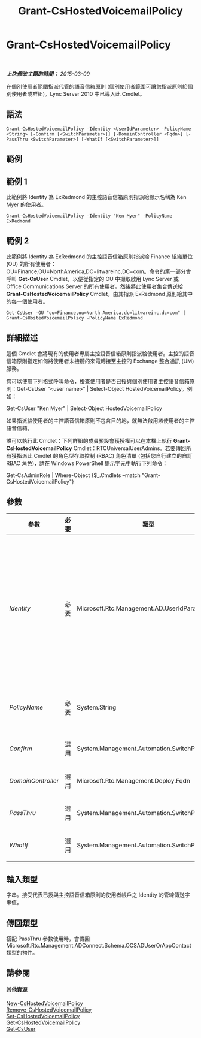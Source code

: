 ﻿---
title: Grant-CsHostedVoicemailPolicy
TOCTitle: Grant-CsHostedVoicemailPolicy
ms:assetid: ae69358f-1618-4a08-9ec2-225ded3f301f
ms:mtpsurl: https://technet.microsoft.com/zh-tw/library/Gg412829(v=OCS.15)
ms:contentKeyID: 49291994
ms.date: 08/10/2015
mtps_version: v=OCS.15
ms.translationtype: HT
---

# Grant-CsHostedVoicemailPolicy

 

_**上次修改主題的時間：** 2015-03-09_

在個別使用者範圍指派代管的語音信箱原則 (個別使用者範圍可讓您指派原則給個別使用者或群組)。Lync Server 2010 中已導入此 Cmdlet。

## 語法

    Grant-CsHostedVoicemailPolicy -Identity <UserIdParameter> -PolicyName <String> [-Confirm [<SwitchParameter>]] [-DomainController <Fqdn>] [-PassThru <SwitchParameter>] [-WhatIf [<SwitchParameter>]]

## 範例

## 範例 1

此範例將 Identity 為 ExRedmond 的主控語音信箱原則指派給顯示名稱為 Ken Myer 的使用者。

    Grant-CsHostedVoicemailPolicy -Identity "Ken Myer" -PolicyName ExRedmond

## 範例 2

此範例將 Identity 為 ExRedmond 的主控語音信箱原則指派給 Finance 組織單位 (OU) 的所有使用者：OU=Finance,OU=NorthAmerica,DC=litwareinc,DC=com。命令的第一部分會呼叫 **Get-CsUser** Cmdlet，以便從指定的 OU 中擷取啟用 Lync Server 或 Office Communications Server 的所有使用者。然後將此使用者集合傳送給 **Grant-CsHostedVoicemailPolicy** Cmdlet，由其指派 ExRedmond 原則給其中的每一個使用者。

    Get-CsUser -OU "ou=Finance,ou=North America,dc=litwareinc,dc=com" | Grant-CsHostedVoicemailPolicy -PolicyName ExRedmond

## 詳細描述

這個 Cmdlet 會將現有的使用者專屬主控語音信箱原則指派給使用者。主控的語音信箱原則指定如何將使用者未接聽的來電轉接至主控的 Exchange 整合通訊 (UM) 服務。

您可以使用下列格式呼叫命令，檢查使用者是否已授與個別使用者主控語音信箱原則：Get-CsUser "\<user name\>" | Select-Object HostedVoicemailPolicy。例如：

Get-CsUser "Ken Myer" | Select-Object HostedVoicemailPolicy

如果指派給使用者的主控語音信箱原則不包含目的地，就無法啟用該使用者的主控語音信箱。

誰可以執行此 Cmdlet：下列群組的成員預設會獲授權可以在本機上執行 **Grant-CsHostedVoicemailPolicy** Cmdlet：RTCUniversalUserAdmins。若要傳回所有獲指派此 Cmdlet 的角色型存取控制 (RBAC) 角色清單 (包括您自行建立的自訂 RBAC 角色)，請在 Windows PowerShell 提示字元中執行下列命令：

Get-CsAdminRole | Where-Object {$\_.Cmdlets –match "Grant-CsHostedVoicemailPolicy"}

## 參數


<table>
<colgroup>
<col style="width: 25%" />
<col style="width: 25%" />
<col style="width: 25%" />
<col style="width: 25%" />
</colgroup>
<thead>
<tr class="header">
<th>參數</th>
<th>必要</th>
<th>類型</th>
<th>說明</th>
</tr>
</thead>
<tbody>
<tr class="odd">
<td><p><em>Identity</em></p></td>
<td><p>必要</p></td>
<td><p>Microsoft.Rtc.Management.AD.UserIdParameter</p></td>
<td><p>為其指定主控語音信箱原則之使用者的 Identity (唯一識別碼)。</p>
<p>可以使用下列四種格式的其中一種來指定使用者識別：1) 使用者的 SIP 位址；2) 使用者主體名稱 (UPN)；3) 使用者的網域名稱和登入名稱，必須是「網域\登入」格式(例如 litwareinc\kenmyer)；和 4) 使用者的 Active Directory 顯示名稱 (例如 Ken Myer)。</p>
<p>請注意，使用顯示名稱做為使用者 Identity 時，可以使用星號 (*) 萬用字元。例如，Identity &quot;* Smith&quot; 會傳回姓氏為 Smith 的所有使用者。</p>
<p>完整資料類型：Microsoft.Rtc.Management.AD.UserIdParameter</p></td>
</tr>
<tr class="even">
<td><p><em>PolicyName</em></p></td>
<td><p>必要</p></td>
<td><p>System.String</p></td>
<td><p>要指定給使用者的主控語音信箱原則的名稱 (Identity)。(請注意，這只包括 Identity 的名稱部分。個別使用者主控語音信箱原則識別身分包括一個標記前置詞：PolicyName 不應該包含此首碼)。</p></td>
</tr>
<tr class="odd">
<td><p><em>Confirm</em></p></td>
<td><p>選用</p></td>
<td><p>System.Management.Automation.SwitchParameter</p></td>
<td><p>在執行命令前先提示確認。</p></td>
</tr>
<tr class="even">
<td><p><em>DomainController</em></p></td>
<td><p>選用</p></td>
<td><p>Microsoft.Rtc.Management.Deploy.Fqdn</p></td>
<td><p>容許您指定網域控制站。若未指定網域控制站，則會使用第一個可用的網域控制站。</p></td>
</tr>
<tr class="odd">
<td><p><em>PassThru</em></p></td>
<td><p>選用</p></td>
<td><p>System.Management.Automation.SwitchParameter</p></td>
<td><p>傳回命令的結果。根據預設，這個 Cmdlet 不會產生任何輸出。</p></td>
</tr>
<tr class="even">
<td><p><em>WhatIf</em></p></td>
<td><p>選用</p></td>
<td><p>System.Management.Automation.SwitchParameter</p></td>
<td><p>說明執行命令時若不實際執行命令的後果。</p></td>
</tr>
</tbody>
</table>


## 輸入類型

字串。接受代表已授與主控語音信箱原則的使用者帳戶之 Identity 的管線傳送字串值。

## 傳回類型

搭配 PassThru 參數使用時，會傳回 Microsoft.Rtc.Management.ADConnect.Schema.OCSADUserOrAppContact 類型的物件。

## 請參閱

#### 其他資源

[New-CsHostedVoicemailPolicy](new-cshostedvoicemailpolicy.md)  
[Remove-CsHostedVoicemailPolicy](remove-cshostedvoicemailpolicy.md)  
[Set-CsHostedVoicemailPolicy](set-cshostedvoicemailpolicy.md)  
[Get-CsHostedVoicemailPolicy](get-cshostedvoicemailpolicy.md)  
[Get-CsUser](get-csuser.md)

